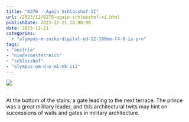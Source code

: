 ```yaml
---
title: "6270 - Again Schlosshof XI"
url: /2023/12/6270-again-schlosshof-xi.html
publishDate: 2023-12-21 18:00:00
date: 2023-12-21
categories:
  - "olympus-m-zuiko-digital-ed-12-100mm-f4-0-is-pro"
tags:
- "austria"
- "niederoesterreich"
- "schlosshof"
- "olympus-om-d-e-m1-mk-iii"
---
```

<div class="container">
<div class="center"><a target="_blank" href="https://d25zfm9zpd7gm5.cloudfront.net/1200x1200/20200614_115627_lr.jpg"><img class="webfeedsFeaturedVisual" src="https://d25zfm9zpd7gm5.cloudfront.net/0600x0600/2020/20200614_115627_lr.jpg" /></a></div>
</div>
<br />

At the bottom of the stairs, a gate leading to the next
terrace. The prince was a great military leader, and this
architectural twits may hint on successions of walls and
gates in military architecture.
